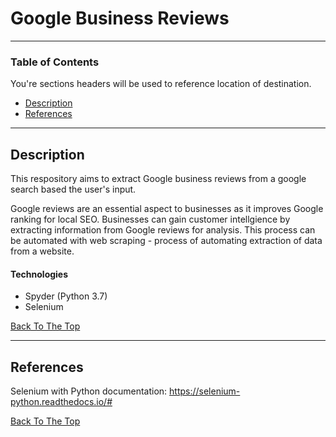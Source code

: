 # Google Business Reviews

---

### Table of Contents
You're sections headers will be used to reference location of destination.

- [Description](#description)
- [References](#references)

---

## Description

This respository aims to extract Google business reviews from a google search based the user's input. 

Google reviews are an essential aspect to businesses as it improves Google ranking for local SEO. Businesses can gain customer intellgience by extracting information from Google reviews for analysis. This process can be automated with web scraping - process of automating extraction of data from a website. 

#### Technologies

- Spyder (Python 3.7)
- Selenium 

[Back To The Top](#google-business-reviews)

---

## References

Selenium with Python documentation: <https://selenium-python.readthedocs.io/#>

[Back To The Top](#google-business-reviews)
